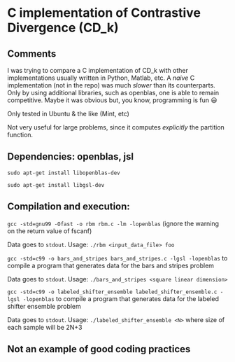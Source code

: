 # C implementation of Contrastive Divergence (CD_k) 

## Comments

I was trying to compare a C implementation of CD_k with other implementations usually written in Python, Matlab, etc. A *naive* C implementation (not in the repo) was much *slower* than its counterparts. Only by using additional libraries, such as openblas, one is able to remain competitive. Maybe it was obvious but, you know, programming is fun :smiley:

Only tested in Ubuntu & the like (Mint, etc)

Not very useful for large problems, since it computes *explicitly* the partition function. 

## Dependencies: openblas, jsl

`sudo apt-get install libopenblas-dev`

`sudo apt-get install libgsl-dev`

## Compilation and execution:

`gcc -std=gnu99 -Ofast -o rbm rbm.c -lm -lopenblas` 
(ignore the warning on the return value of fscanf)

Data goes to `stdout`. Usage: `./rbm <input_data_file> foo`


`gcc -std=c99 -o bars_and_stripes bars_and_stripes.c -lgsl -lopenblas`
to compile a program that generates data for the bars and stripes problem

Data goes to `stdout`. Usage: `./bars_and_stripes <square linear dimension>`


`gcc -std=c99 -o labeled_shifter_ensemble labeled_shifter_ensemble.c -lgsl -lopenblas`
to compile a program that generates data for the labeled shifter ensemble problem

Data goes to `stdout`. Usage: `./labeled_shifter_ensemble <N>` where size of each sample will be 2N+3

## Not an example of good coding practices

